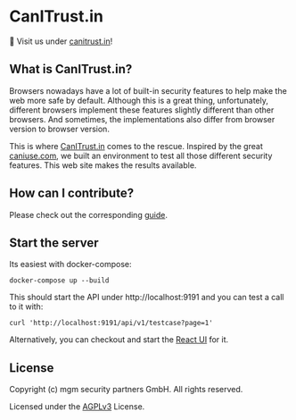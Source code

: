 # CanITrust.in

:rocket: Visit us under [canitrust.in](https://canitrust.in)!

## What is CanITrust.in?

Browsers nowadays have a lot of built-in security features to help make the web more safe by default. Although this is a great thing, unfortunately, different browsers implement these features slightly different than other browsers. And sometimes, the implementations also differ from browser version to browser version.

This is where [CanITrust.in](https://canitrust.in) comes to the rescue. Inspired by the great [caniuse.com](https://caniuse.com), we built an environment to test all those different security features. This web site makes the results available.

## How can I contribute?

Please check out the corresponding [guide](https://github.com/canitrust/backend/wiki/How-to-contribute).

## Start the server

Its easiest with docker-compose:

```
docker-compose up --build
```

This should start the API under http://localhost:9191 and you can test a call to it with:

```
curl 'http://localhost:9191/api/v1/testcase?page=1'
```

Alternatively, you can checkout and start the [React UI](https://github.com/canitrust/frontend-client) for it.

## License

Copyright (c) mgm security partners GmbH. All rights reserved.

Licensed under the [AGPLv3](LICENSE.md) License.
